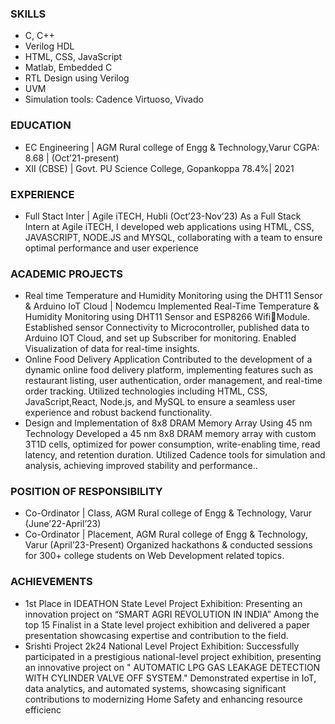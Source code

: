 ### SKILLS
-  C, C++ 
- Verilog HDL 
- HTML, CSS, JavaScript 
- Matlab, Embedded C 
- RTL Design using Verilog 
- UVM 
- Simulation tools: Cadence Virtuoso, Vivado 

### EDUCATION
- EC Engineering | AGM Rural college of Engg & Technology,Varur CGPA: 8.68 | (Oct’21-present)
- XII (CBSE) | Govt. PU Science College, Gopankoppa 78.4%| 2021

### EXPERIENCE
- Full Stact Inter | Agile iTECH, Hubli (Oct’23-Nov’23)
As a Full Stack Intern at Agile iTECH, I developed web applications using HTML, CSS, JAVASCRIPT, 
NODE.JS and MYSQL, collaborating with a team to ensure optimal performance and user experience 

### ACADEMIC PROJECTS
- Real time Temperature and Humidity Monitoring using the DHT11 Sensor & Arduino IoT 
Cloud | Nodemcu 
Implemented Real-Time Temperature & Humidity Monitoring using DHT11 Sensor and ESP8266 WifiModule. Established sensor Connectivity to Microcontroller, published data to Arduino IOT Cloud, and set up 
Subscriber for monitoring. Enabled Visualization of data for real-time insights.
- Online Food Delivery Application 
 Contributed to the development of a dynamic online food delivery platform, implementing features such as 
restaurant listing, user authentication, order management, and real-time order tracking. Utilized technologies 
including HTML, CSS, JavaScript,React, Node.js, and MySQL to ensure a seamless user experience and robust 
backend functionality. 
- Design and Implementation of 8x8 DRAM Memory Array Using 45 nm Technology 
Developed a 45 nm 8x8 DRAM memory array with custom 3T1D cells, optimized for power consumption, 
write-enabling time, read latency, and retention duration. Utilized Cadence tools for simulation and analysis, 
achieving improved stability and performance..

### POSITION OF RESPONSIBILITY 
- Co-Ordinator | Class, AGM Rural college of Engg & Technology, Varur (June’22-April’23)
- Co-Ordinator | Placement, AGM Rural college of Engg & Technology, Varur (April’23-Present)
Organized hackathons & conducted sessions for 300+ college students on Web Development related 
topics. 

### ACHIEVEMENTS 
- 1st Place in IDEATHON 
State Level Project Exhibition: Presenting an innovation project on “SMART AGRI REVOLUTION IN 
INDIA” Among the top 15 Finalist in a State level project exhibition and delivered a paper presentation 
showcasing expertise and contribution to the field.
- Srishti Project 2k24 
 National Level Project Exhibition: Successfully participated in a prestigious national-level project exhibition, 
presenting an innovative project on " AUTOMATIC LPG GAS LEAKAGE DETECTION WITH CYLINDER 
VALVE OFF SYSTEM." Demonstrated expertise in IoT, data analytics, and automated systems, showcasing 
significant contributions to modernizing Home Safety and enhancing resource efficienc

